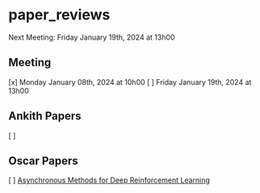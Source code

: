 # paper_reviews

Next Meeting: Friday January 19th, 2024 at 13h00


## Meeting
[x] Monday January 08th, 2024 at 10h00
[ ] Friday January 19th, 2024 at 13h00

## Ankith Papers

[ ] 

## Oscar Papers

[ ] [Asynchronous Methods for Deep Reinforcement Learning](https://arxiv.org/abs/1602.01783)
